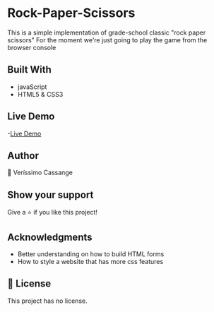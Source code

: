 # Rock-Paper-Scissors

This is a simple implementation of grade-school classic "rock paper scissors"
For the moment we're just going to play the game from the browser console

## Built With
- javaScript
- HTML5 & CSS3


## Live Demo
-[Live Demo](https://vec21.github.io/Rock-Paper-Scissors/)

## Author

👤 Veríssimo Cassange

## Show your support

Give a ⭐️ if you like this project!

## Acknowledgments

- Better understanding on how to build HTML forms
- How to style a website that has more css features


## 📝 License

This project has no license.
